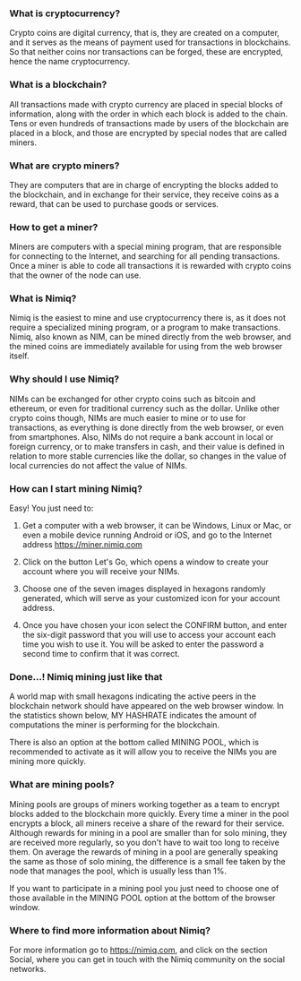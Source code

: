 ### What is cryptocurrency?

Crypto coins are digital currency, that is, they are created on a computer, and it serves as the means of payment used for transactions in blockchains. So that neither coins nor transactions can be forged, these are encrypted, hence the name cryptocurrency.

### What is a blockchain?

All transactions made with crypto currency are placed in special blocks of information, along with the order in which each block is added to the chain. Tens or even hundreds of transactions made by users of the blockchain are placed in a block, and those are encrypted by special nodes that are called miners.

### What are crypto miners?

They are computers that are in charge of encrypting the blocks added to the blockchain, and in exchange for their service, they receive coins as a reward, that can be used to purchase goods or services.

### How to get a miner?

Miners are computers with a special mining program, that are responsible for connecting to the Internet, and searching for all pending transactions. Once a miner is able to code all transactions it is rewarded with crypto coins that the owner of the node can use.

### What is Nimiq?

Nimiq is the easiest to mine and use cryptocurrency there is, as it does not require a specialized mining program, or a program to make transactions. Nimiq, also known as NIM, can be mined directly from the web browser, and the mined coins are immediately available for using from the web browser itself.

### Why should I use Nimiq?

NIMs can be exchanged for other crypto coins such as bitcoin and ethereum, or even for traditional currency such as the dollar. Unlike other crypto coins though, NIMs are much easier to mine or to use for transactions, as everything is done directly from the web browser, or even from smartphones. Also, NIMs do not require a bank account in local or foreign currency, or to make transfers in cash, and their value is defined in relation to more stable currencies like the dollar, so changes in the value of local currencies do not affect the value of NIMs.

### How can I start mining Nimiq?

Easy! You just need to:

1. Get a computer with a web browser, it can be Windows, Linux or Mac, or even a mobile device running Android or iOS, and go to the Internet address https://miner.nimiq.com

2. Click on the button Let's Go, which opens a window to create your account where you will receive your NIMs.

3. Choose one of the seven images displayed in hexagons randomly generated, which will serve as your customized icon for your account address.

4. Once you have chosen your icon select the CONFIRM button, and enter the six-digit password that you will use to access your account each time you wish to use it. You will be asked to enter the password a second time to confirm that it was correct.

### Done...! Nimiq mining just like that

A world map with small hexagons indicating the active peers in the blockchain network should have appeared on the web browser window. In the statistics shown below, MY HASHRATE indicates the amount of computations the miner is performing for the blockchain.

There is also an option at the bottom called MINING POOL, which is recommended to activate as it will allow you to receive the NIMs you are mining more quickly.

### What are mining pools?

Mining pools are groups of miners working together as a team to encrypt blocks added to the blockchain more quickly. Every time a miner in the pool encrypts a block, all miners receive a share of the reward for their service. Although rewards for mining in a pool are smaller than for solo mining, they are received more regularly, so you don't have to wait too long to receive them. On average the rewards of mining in a pool are generally speaking the same as those of solo mining, the difference is a small fee taken by the node that manages the pool, which is usually less than 1%.

If you want to participate in a mining pool you just need to choose one of those available in the MINING POOL option at the bottom of the browser window.

### Where to find more information about Nimiq?

For more information go to https://nimiq.com, and click on the section Social, where you can get in touch with the Nimiq community on the social networks.
